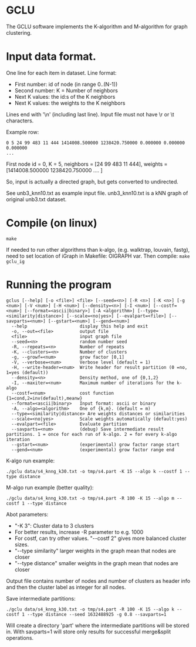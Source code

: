 
# GCLU
The GCLU software implements the K-algorithm and M-algorithm for graph clustering.

# Input data format.
One line for each item in dataset. Line format:  
 - First number: id of node (in range 0..(N-1))
 - Second number: K = Number of neighbors
 - Next K values: the id:s of the K neighbors
 - Next K values: the weights  to the K neighbors
 
Lines end with '\n' (including last line). Input file must not have \r or \t characters.

Example row: 
```
0 5 24 99 483 11 444 1414008.500000 1238420.750000 0.000000 0.000000 0.000000  
...  
```
First node id = 0, K = 5, neighbors = [24 99 483 11 444], weights = [1414008.500000 1238420.750000 .... ]  

So, input is actually a directed graph, but gets converted to undirected. 

See unb3_knn10.txt as example input file. unb3_knn10.txt is a kNN graph of original unb3.txt dataset.

# Compile (on linux)
```make```

If needed to run other algorithms than k-algo, (e.g. walktrap, louvain, fastg), need  to set location of iGraph in Makefile: OIGRAPH var. Then compile:
```make gclu_ig```
# Running the program
```
gclus [--help] [-o <file>] <file> [--seed=<n>] [-R <n>] [-K <n>] [-g <num>] [-V <num>] [-H <num>] [--density=<n>] [-I <num>] [--costf=<num>] [--format=<ascii|binary>] [-A <algorithm>] [--type=<similarity|distance>] [--scale=<no|yes>] [--evalpart=<file>] [--savparts=<num>] [--gstart=<num>] [--gend=<num>]
  --help                    display this help and exit
  -o, --out=<file>          output file
  <file>                    input graph file
  --seed=<n>                random number seed
  -R, --repeats=<n>         Number of repeats
  -K, --clusters=<n>        Number of clusters
  -g, --growf=<num>         grow factor [0,1]
  -V, --verbose=<num>       Verbose level (default = 1)
  -H, --write-header=<num>  Write header for result partition (0 =no, 1=yes (default))
  --density=<n>             Density method, one of {0,1,2}
  -I, --maxiter=<num>       Maximum number of iterations for the k-algo
  --costf=<num>             cost function {1=cond,2=inv(default),meanw}
  --format=<ascii|binary>   Input format: ascii or binary
  -A, --algo=<algorithm>    One of {k,m}. (default = m)
  --type=<similarity|distance> Are weights distances or similarities
  --scale=<no|yes>          Scale weights automatically (default:yes)
  --evalpart=<file>         Evaluate partition
  --savparts=<num>          (debug) Save intermediate result partitions. 1 = once for each run of k-algo. 2 = for every k-algo iteration
  --gstart=<num>            (experimental) grow factor range start
  --gend=<num>              (experimental) grow factor range end
```

K-algo run example:
```
./gclu data/s4_knng_k30.txt -o tmp/s4.part -K 15 --algo k --costf 1 --type distance
```

M-algo run example (better quality):
```
./gclu data/s4_knng_k30.txt -o tmp/s4.part -R 100 -K 15 --algo m --costf 1 --type distance
```

Abot parameters:
 - "-K 3": Cluster data to 3 clusters
 - For better results, increase -R parameter to e.g. 1000
 - For costf, can try other values. "--costf 2" gives more balanced cluster sizes.
 - "--type similarity" larger weights in the graph mean that nodes are closer
 - "--type distance" smaller weights in the graph mean that nodes are closer
 
Output file contains number of nodes and number of clusters as header info and then the cluster label as integer for all nodes.

Save intermediate partitions:
```
./gclu data/s4_knng_k30.txt -o tmp/s4.part -R 100 -K 15 --algo k --costf 1 --type distance --seed 1632488925 -g 0.8 --savparts=1
```
Will create a directory 'part' where the intermediate partitions will be stored in. With savparts=1 will store only results for successful merge&split operations.

